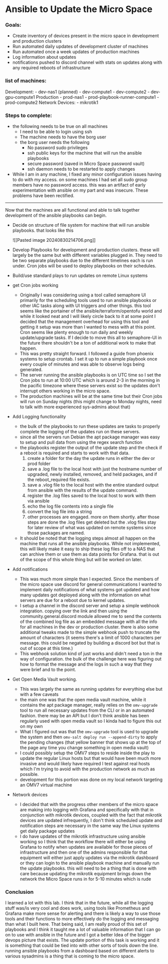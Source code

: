 # Ansible to Update the Micro Space

### Goals:
- Create inventory of devices present in the micro space in development and production clusters
- Run automated daily updates of development cluster of machines
- Run automated once a week updates of production machines
- Log information about updates
- notifications pushed to discord channel with stats on updates along with any required reboots of infrastructure

### list of machines:
Development:
	- dev-nas1 (planned)
	- dev-compute1
	- dev-compute2
	- dev-gpu-compute1
Production
	- prod-nas1
	- prod-playbook-runner-compute1
	- prod-compute2
Network Devices:
	- mikrotik1

### Steps to complete:
- the following needs to be true on all machines
	- I need to be able to login using ssh
	- The machine needs to have the borg user
	- the borg user needs the following
		- No password sudo privileges
		- ssh public keys for the machine that will run the ansible playbooks
		- secure password (saved in Micro Space password vault)
		- ssh daemon needs to be restarted to apply changes
- While I am in any machine, I fixed any minor configuration issues having to do with my access. on some machines I had set all sudo group members have no password access. this was an artifact of early experimentation with ansible on my part and was insecure. These problems have been rectified.

--- 
Now that the machines are all functional and able to talk together development of the ansible playbooks can begin.

- Decide on structure of file system for machine that will run ansible playbooks. that looks like this
  
  ![[Pasted image 20240830214706.png]]
  
- Develop Playbooks for development and production clusters. these will largely be the same but with different variables plugged in. They need to be two separate playbooks due to the different timelines each is run under. Cron jobs will be used to deploy playbooks on their schedules.
- Build/use standard plays to run updates on remote Linux systems
- get Cron jobs working
	- Originally I was considering using a tool called semaphore UI primarily for the scheduling tools used to run ansible playbooks or other IAC tasks along with UI triggers and other things. this tool seems like the portainer of the ansible/terraform/opentofu world and while it looked neat and I will likely circle back to it at some point I decided that the management overhead for using this tool and getting it setup was more than I wanted to mess with at this point. Cron seems like plenty enough to run daily and weekly update/upgrade tasks. If I decide to move this all to semaphore-UI in the future there shouldn't be a ton of additional work to make that happen. 
	- This was pretty straight forward. I followed a guide from phoenix systems to setup crontab. I set it up to run a simple playbook once every couple of minutes and was able to observe logs being generated.
	- The server running the ansible playbooks is on UTC time so I set the Cron jobs to run at 10:00 UTC which is around 2-3 in the morning in the pacific timezone where these servers exist so the updates don't interrupt others working in the micro space. 
	- The production machines will be at the same time but their Cron jobs will run on Sunday nights (this might change to Monday nights, need to talk with more experienced sys-admins about that)
- Add Logging functionality
	- the bulk of the playbooks to run these updates are tasks to properly complete the logging of the updates run on these servers.
	- since all the servers run Debian the apt package manager was easy to setup and pull data from using the regex search function
	- the playbooks register the output of the update step and the check if a reboot is required and starts to work with that data.
		1. create a folder for the day the update runs in either the dev or prod folder
		2. save a .log file to the local host with just the hostname number of upgraded, newly installed, removed, and held packages, and if the reboot_required file exists. 
		3. save a .vlog file to the local host with the entire standard output from ansible with the results of the update command.
		4. register the .log files saved to the local host to work with them via ansible
		5. echo the log file contents into a single file
		6. convert the log file into a string
		7. other processes are engaged. more on them shortly. after those steps are done the .log files get deleted but the .vlog files stay for later review of what was updated on remote systems since those packages are named.
	- It should be noted that the logging steps almost all happen on the machine that runs all the ansible playbooks. While not implemented, this will likely make it easy to ship these log files off to a NAS that can archive them or use them as data points for Grafana. that is out of the scope of this whole thing but will be worked on later.
- Add notifications
	- This was much more simple than I expected. Since the members of the micro space use discord for general communications I wanted to implement daily notifications of what systems got updated and how many updates got deployed along with the information on what servers are due for a reboot due to kernel updates. 
	- I setup a channel in the discord server and setup a simple webhook integration. copying over the link and then using the community.general.discord module allowed me to send the contents of the combined log file as an embedded message with all the info for all machines in the dev or production cluster. there is also some additional tweaks made to the simple webhook push to truncate the amount of characters (it seems there's a limit of 1000 characters per message. this could be negated by building a discord bot but that is out of scope at this time.)
	- This webhook solution kind of just works and didn't need a ton in the way of configuration. the bulk of the challenge here was figuring out how to format the message and the logs in such a way that they were brief and to the point. 
- Get Open Media Vault working. 
	- This was largely the same as running updates for everything else but with a few caveats
	- the main one was that the open media vault machine, while it contains the apt package manager, really relies on the `omv-upgrade` tool to run all necessary updates from the CLI or in an automated fashion. there may be an API but I don't think ansible has been regularly used with open media vault so I kinda had to figure this out on my own
	- What I figured out was that the `omv-upgrade` tool is used to upgrade the system and then `omv-salt deploy run --append-dirty` to apply the pending changes (that yellow banner that shows up at the top of the page any time you change something in open media vault)
	- I could possibly setup the OMV7 steps to reside inside the play to update the regular Linux hosts but that would have been much more invasive and would likely have required I test against real hosts which I'm trying to avoid with the production network as much as possible. 
	- development for this portion was done on my local network targeting an OMV7 virtual machine
- Network devices
	- I decided that with the progress other members of the micro space are making into logging with Grafana and specifically with that in conjunction with mikrotik devices, coupled with the fact that mikrotik devices are updated infrequently, I don't think scheduled update and notification steps are necessary in the same way the Linux systems get daily package updates
	- I do have updates of the mikrotik infrastructure using ansible working so I think that the workflow there will either be using Grafana to notify when updates are available for those pieces of infrastructure and then one of the admins responsible for that equipment will either just apply updates via the mikrotik dashboard or they can login to the ansible playbook machine and manually run the update playbooks. this will need to be a thing that is done with care because updating the mikrotik equipment brings down the network the Micro Space runs in for 5-10 minutes which is rude

### Conclusion
I learned a lot with this lab. I think that in the future, while all the logging stuff was/is very cool and does work, using tools like Prometheus and Grafana make more sense for alerting and there is likely a way to use those tools and their functions to more effectively do the logging and messaging than what I built here. That being said, I am really proud of this set of playbooks and I think it taught me a lot of valuable information that I can go on to use with ansible in the future and I got a better Idea of the bigger devops picture that exists. The update portion of this task is working and it is something that could be tied into with other sorts of tools down the line. running ansible playbooks from a dashboard based on different alerts to various sysadmins is a thing that is coming to the micro space.
